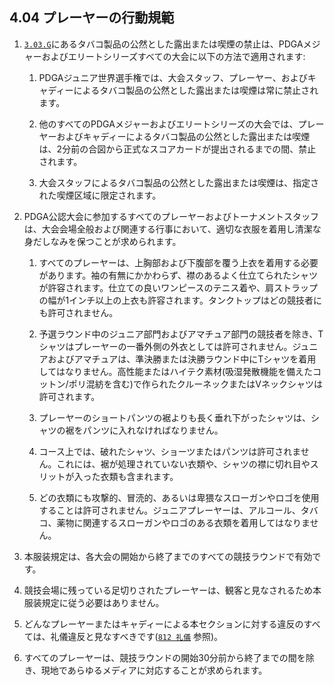 ## 4.04 プレーヤーの行動規範

1. [`3.03.G`](#プレーヤーの不正行為)にあるタバコ製品の公然とした露出または喫煙の禁止は、PDGAメジャーおよびエリートシリーズすべての大会に以下の方法で適用されます:

    1. PDGAジュニア世界選手権では、大会スタッフ、プレーヤー、およびキャディーによるタバコ製品の公然とした露出または喫煙は常に禁止されます。

    1. 他のすべてのPDGAメジャーおよびエリートシリーズの大会では、プレーヤーおよびキャディーによるタバコ製品の公然とした露出または喫煙は、2分前の合図から正式なスコアカードが提出されるまでの間、禁止されます。

    1. 大会スタッフによるタバコ製品の公然とした露出または喫煙は、指定された喫煙区域に限定されます。

1. PDGA公認大会に参加するすべてのプレーヤーおよびトーナメントスタッフは、大会会場全般および関連する行事において、適切な衣服を着用し清潔な身だしなみを保つことが求められます。

    1. すべてのプレーヤーは、上胸部および下腹部を覆う上衣を着用する必要があります。袖の有無にかかわらず、襟のあるよく仕立てられたシャツが許容されます。仕立ての良いワンピースのテニス着や、肩ストラップの幅が1インチ以上の上衣も許容されます。タンクトップはどの競技者にも許可されません。

    1. 予選ラウンド中のジュニア部門およびアマチュア部門の競技者を除き、Tシャツはプレーヤーの一番外側の外衣としては許可されません。ジュニアおよびアマチュアは、準決勝または決勝ラウンド中にTシャツを着用してはなりません。高性能またはハイテク素材(吸湿発散機能を備えたコットン/ポリ混紡を含む)で作られたクルーネックまたはVネックシャツは許可されます。

    1. プレーヤーのショートパンツの裾よりも長く垂れ下がったシャツは、シャツの裾をパンツに入れなければなりません。

    1. コース上では、破れたシャツ、ショーツまたはパンツは許可されません。これには、裾が処理されていない衣類や、シャツの襟に切れ目やスリットが入った衣類も含まれます。

    1. どの衣類にも攻撃的、冒涜的、あるいは卑猥なスローガンやロゴを使用することは許可されません。ジュニアプレーヤーは、アルコール、タバコ、薬物に関連するスローガンやロゴのある衣類を着用してはなりません。

1. 本服装規定は、各大会の開始から終了までのすべての競技ラウンドで有効です。

1. 競技会場に残っている足切りされたプレーヤーは、観客と見なされるため本服装規定に従う必要はありません。

1. どんなプレーヤーまたはキャディーによる本セクションに対する違反のすべては、礼儀違反と見なすべきです([`812 礼儀`](ordg/812) 参照)。

1. すべてのプレーヤーは、競技ラウンドの開始30分前から終了までの間を除き、現地であらゆるメディアに対応することが求められます。
